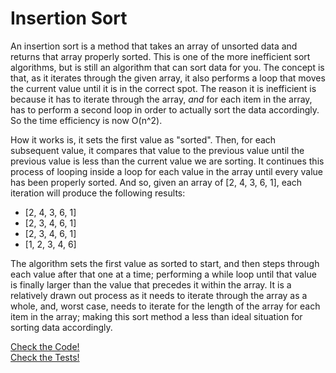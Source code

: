 # Insertion Sort

An insertion sort is a method that takes an array of unsorted data and returns that array properly sorted.  This is one of the more inefficient sort algorithms, but is still an algorithm that can sort data for you.  The concept is that, as it iterates through the given array, it also performs a loop that moves the current value until it is in the correct spot.  The reason it is inefficient is because it has to iterate through the array, *and* for each item in the array, has to perform a second loop in order to actually sort the data accordingly.  So the time efficiency is now O\(n^2\).

How it works is, it sets the first value as "sorted".  Then, for each subsequent value, it compares that value to the previous value until the previous value is less than the current value we are sorting.  It continues this process of looping inside a loop for each value in the array until every value has been properly sorted.  And so, given an array of \[2, 4, 3, 6, 1\], each iteration will produce the following results:

- \[2, 4, 3, 6, 1\]
- \[2, 3, 4, 6, 1\]
- \[2, 3, 4, 6, 1\]
- \[1, 2, 3, 4, 6\]

The algorithm sets the first value as sorted to start, and then steps through each value after that one at a time; performing a while loop until that value is finally larger than the value that precedes it within the array.  It is a relatively drawn out process as it needs to iterate through the array as a whole, and, worst case, needs to iterate for the length of the array for each item in the array; making this sort method a less than ideal situation for sorting data accordingly.

[Check the Code!](../../Challenges/Sorts/InsertionSort.cs)  
[Check the Tests!](../../Challenges.Tests/Sorts/InsertionSortTests.cs)